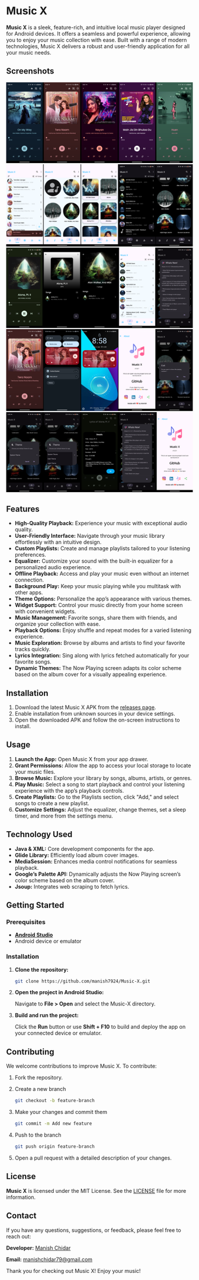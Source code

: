 # Music X

**Music X** is a sleek, feature-rich, and intuitive local music player designed for Android devices. It offers a seamless and powerful experience, allowing you to enjoy your music collection with ease. Built with a range of modern technologies, Music X delivers a robust and user-friendly application for all your music needs.

## Screenshots

![App Screenshot 1](https://raw.githubusercontent.com/manish7924/Music-X/master/app/src/main/res/raw/img1.png)
![App Screenshot 2](https://raw.githubusercontent.com/manish7924/Music-X/master/app/src/main/res/raw/img2.png)
![App Screenshot 3](https://raw.githubusercontent.com/manish7924/Music-X/master/app/src/main/res/raw/img3.png)
![App Screenshot 4](https://raw.githubusercontent.com/manish7924/Music-X/master/app/src/main/res/raw/img4.png)
![App Screenshot 5](https://raw.githubusercontent.com/manish7924/Music-X/master/app/src/main/res/raw/img5.png)

## Features

- **High-Quality Playback:** Experience your music with exceptional audio quality.
- **User-Friendly Interface:** Navigate through your music library effortlessly with an intuitive design.
- **Custom Playlists:** Create and manage playlists tailored to your listening preferences.
- **Equalizer:** Customize your sound with the built-in equalizer for a personalized audio experience.
- **Offline Playback:** Access and play your music even without an internet connection.
- **Background Play:** Keep your music playing while you multitask with other apps.
- **Theme Options:** Personalize the app’s appearance with various themes.
- **Widget Support:** Control your music directly from your home screen with convenient widgets.
- **Music Management:** Favorite songs, share them with friends, and organize your collection with ease.
- **Playback Options:** Enjoy shuffle and repeat modes for a varied listening experience.
- **Music Exploration:** Browse by albums and artists to find your favorite tracks quickly.
- **Lyrics Integration:** Sing along with lyrics fetched automatically for your favorite songs.
- **Dynamic Themes:** The Now Playing screen adapts its color scheme based on the album cover for a visually appealing experience.

## Installation

1. Download the latest Music X APK from the [releases page](https://github.com/manish7924/Music-X/releases).
2. Enable installation from unknown sources in your device settings.
3. Open the downloaded APK and follow the on-screen instructions to install.

## Usage

1. **Launch the App:** Open Music X from your app drawer.
2. **Grant Permissions:** Allow the app to access your local storage to locate your music files.
3. **Browse Music:** Explore your library by songs, albums, artists, or genres.
4. **Play Music:** Select a song to start playback and control your listening experience with the app’s playback controls.
5. **Create Playlists:** Go to the Playlists section, click "Add," and select songs to create a new playlist.
6. **Customize Settings:** Adjust the equalizer, change themes, set a sleep timer, and more from the settings menu.

## Technology Used

- **Java & XML:** Core development components for the app.
- **Glide Library:** Efficiently load album cover images.
- **MediaSession:** Enhances media control notifications for seamless playback.
- **Google’s Palette API:** Dynamically adjusts the Now Playing screen’s color scheme based on the album cover.
- **Jsoup:** Integrates web scraping to fetch lyrics.

## Getting Started

### Prerequisites

- [**Android Studio**](https://developer.android.com/studio/)
- Android device or emulator

### Installation

1. **Clone the repository:**

   ```sh
   git clone https://github.com/manish7924/Music-X.git
   ```

2. **Open the project in Android Studio:**

   Navigate to **File > Open** and select the Music-X directory.

3. **Build and run the project:**

   Click the **Run** button or use **Shift + F10** to build and deploy the app on your connected device or emulator.

## Contributing

We welcome contributions to improve Music X. To contribute:

1. Fork the repository.
2. Create a new branch
   ```sh
   git checkout -b feature-branch
   ```
   
4. Make your changes and commit them
   ```sh
   git commit -m Add new feature
   ```
   
7. Push to the branch
   ```sh
   git push origin feature-branch
   ```
   
9. Open a pull request with a detailed description of your changes.

## License

**Music X** is licensed under the MIT License. See the [LICENSE](https://github.com/manish7924/Music-X/blob/main/LICENSE) file for more information.

## Contact

If you have any questions, suggestions, or feedback, please feel free to reach out:

**Developer:** [Manish Chidar](https://manish7924.github.io/My-Portfolio/)

**Email:** manishchidar79@gmail.com


Thank you for checking out Music X! Enjoy your music!
